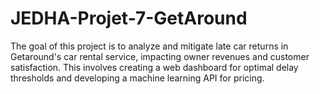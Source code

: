 # JEDHA-Projet-7-GetAround
The goal of this project is to analyze and mitigate late car returns in Getaround's car rental service, impacting owner revenues and customer satisfaction. This involves creating a web dashboard for optimal delay thresholds and developing a machine learning API for pricing.
